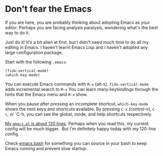 # Don't fear the Emacs

If you are here, you are probably thinking about adopting Emacs as your editor.
Perhaps you are facing analysis paralysis, wondering what's the best way to do it.

Just do it!
It's a bit alien at first, but I didn't need much time to do all my editing in Emacs.
I haven't learnt Emacs Lisp and I haven't adopted any large configuration package.

Start with the following `.emacs`:

```
(fido-vertical-mode)
(which-key-mode)
```

You can execute Emacs commands with `M-x` (alt-x).
`fido-vertical-mode` adds incremental search to `M-x`
You can learn many keybindings through the hints that the Emacs menu and `M-x` show.

When you pause after pressing an incomplete shortcut, `which-key-mode` shows the next keys and shortcuts available.
By pressing `C-x` (control-x), `C-c`, or `C-h, you can see the global, mode, and help shortcuts respectively.

[My `emacs.el` is about 120 lines](emacs.el).
Perhaps when you read this, my current config will be much bigger..
But I'm definitely happy today with my 120-line config.

Check [emacs.bash](https://github.com/alexpdp7/alexpdp7/blob/master/emacs/emacs.bash) for something you can source in your bash to keep Emacs running and prevent slow startup.
